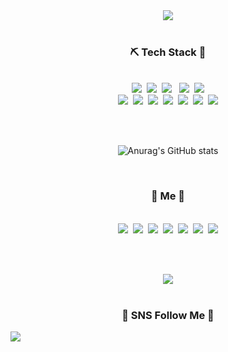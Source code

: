 <div align=center>
	<img src="https://capsule-render.vercel.app/api?type=slice&color=903728&height=200&section=header&text=dain%20Github!&fontSize=60&fontColor=e9dccf&rotate=15&fontAlign=70" />	
</div>

<br>
<h3 align="center"> ⛏ Tech Stack 🔨 </h3>
<p align="center">
<br><img src="https://img.shields.io/badge/Node.js-339933?style=flat-square&logo=Node.js&logoColor=white"/>&nbsp
<img src="https://img.shields.io/badge/Nodemon-76D04B?style=flat-square&logo=Nodemon&logoColor=white"/>&nbsp
<img src="https://img.shields.io/badge/JavaScript-F7DF1E?style=flat-square&logo=JavaScript&logoColor=white"/> &nbsp
<img src="https://img.shields.io/badge/HTML5-E34F26?style=flat-square&logo=HTML5&logoColor=white"/>&nbsp
<img src="https://img.shields.io/badge/CSS3-1572B6?style=flat-square&logo=CSS3&logoColor=white"/> </br>
<img src="https://img.shields.io/badge/Django-92E20?style=flat-square&logo=Django&logoColor=white"/>&nbsp
<img src="https://img.shields.io/badge/C-A8B9CC?style=flat-square&logo=C&logoColor=white"/>&nbsp
<img src="https://img.shields.io/badge/MySQL-4479A1?style=flat-square&logo=MySQL&logoColor=white"/>&nbsp
<img src="https://img.shields.io/badge/Express-000000?style=flat-square&logo=Express&logoColor=white"/>&nbsp
<img src="https://img.shields.io/badge/Linux-FCC624?style=flat-square&logo=Linux&logoColor=white"/>&nbsp
<img src="https://img.shields.io/badge/Amazon AWS-232F3E?style=flat-square&logo=Amazon AWS&logoColor=white"/>&nbsp
<img src="https://img.shields.io/badge/MongoDB-47A248?style=flat&logo=MongoDB&logoColor=white"/>
</p>
<br>
<br>

<div align=center>
	
![Anurag's GitHub stats](https://github-readme-stats.vercel.app/api?username=ryudain05&theme=swift&show_icons=true)
</div>

<br>


<h3 align="center"> 🐰 Me 🐰 </h3>
<p align="center">
<br><img src="https://img.shields.io/badge/Node.js-339933?style=flat-square&logo=Node.js&logoColor=white"/>&nbsp
<img src="https://img.shields.io/badge/Nodemon-76D04B?style=flat-square&logo=Nodemon&logoColor=white"/>&nbsp
<img src="https://img.shields.io/badge/JavaScript-F7DF1E?style=flat-square&logo=JavaScript&logoColor=white"/>&nbsp
<img src="https://img.shields.io/badge/MySQL-4479A1?style=flat-square&logo=MySQL&logoColor=white"/>&nbsp
<img src="https://img.shields.io/badge/Express-000000?style=flat-square&logo=Express&logoColor=white"/>&nbsp
<img src="https://img.shields.io/badge/MongoDB-47A248?style=flat&logo=MongoDB&logoColor=white"/>&nbsp
<img src="https://img.shields.io/badge/React-61DAFB?style=flat-square&logo=React&logoColor=white"/>
</p>

<br>
<br>

<div align=center>

<img src="https://github-readme-stats.vercel.app/api/top-langs/?username=ryudain05&layout=compact"><br><br>
</div>


<h3 align="center"> 💟 SNS Follow Me 💟 </h3>
<a href="https://www.instagram.com/dev.dobby/"><img src="https://img.shields.io/badge/Instagram-E4405F?style=flat-square&logo=Instagram&logoColor=white&link=https://www.instagram.com/hye_inisfree/"/></a>&nbsp
